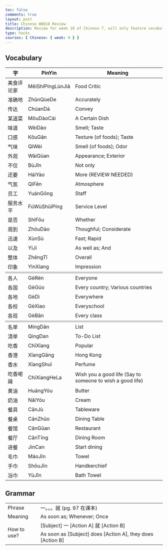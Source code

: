 ```yaml
---
toc: false
comments: true
layout: post
title: Chinese WOD10 Review
description: Review for week 10 of Chinese 7, will only feature vocabulary and grammar pertaining to the Week 10 WOD Quiz
type: hacks
courses: { Chinese: { week: 9 } }
---
```

<style>
    table.center {
        margin-left: auto;
        margin-right: auto;
    }
    tr.split {
        border-top: solid 6px #cccccc;
        border-bottom: solid 6px #cccccc;
    }
</style>

## Vocabulary

<table class="center">
    <thead>
    <tr>
        <th>字</th>
        <th>PinYin</th>
        <th>Meaning</th>
    </tr>
    </thead>
    <tbody>
    <tr>
        <td>美食评论家</td>
        <td>MěiShíPíngLùnJiā</td>
        <td>Food Critic</td>
    </tr>
    <tr>
        <td>准确地</td>
        <td>ZhǔnQùeDe</td>
        <td>Accurately</td>
    </tr>
    <tr>
        <td>传达</td>
        <td>ChúanDá</td>
        <td>Convey</td>
    </tr>
    <tr>
        <td>某道菜</td>
        <td>MǒuDàoCài</td>
        <td>A Certain Dish</td>
    </tr>
    <tr>
        <td>味道</td>
        <td>WèiDào</td>
        <td>Smell; Taste</td>
    </tr>
    <tr>
        <td>口感</td>
        <td>KǒuGǎn</td>
        <td>Texture (of foods); Taste</td>
    </tr>
    <tr>
        <td>气味</td>
        <td>QìWèi</td>
        <td>Smell (of foods); Odor</td>
    </tr>
    <tr>
        <td>外观</td>
        <td>WàiGūan</td>
        <td>Appearance; Exterior</td>
    </tr>
    <tr>
        <td>不仅</td>
        <td>BùJǐn</td>
        <td>Not only</td>
    </tr>
    <tr>
        <td>还要</td>
        <td>HáiYào</td>
        <td>More (REVIEW NEEDED)</td>
    </tr>
    <tr>
        <td>气氛</td>
        <td>QìFēn</td>
        <td>Atmosphere</td>
    </tr>
    <tr>
        <td>员工</td>
        <td>YuánGōng</td>
        <td>Staff</td>
    </tr>
    <tr>
        <td>服务水平</td>
        <td>FúWùShǔiPíng</td>
        <td>Service Level</td>
    </tr>
    <tr>
        <td>是否</td>
        <td>ShìFǒu</td>
        <td>Whether</td>
    </tr>
    <tr>
        <td>周到</td>
        <td>ZhōuDào</td>
        <td>Thoughful; Considerate</td>
    </tr>
    <tr>
        <td>迅速</td>
        <td>XùnSù</td>
        <td>Fast; Rapid</td>
    </tr>
    <tr>
        <td>以及</td>
        <td>YīJí</td>
        <td>As well as; And</td>
    </tr>
    <tr>
        <td>整体</td>
        <td>ZhěngTǐ</td>
        <td>Overall</td>
    </tr>
    <tr>
        <td>印象</td>
        <td>YìnXìang</td>
        <td>Impression</td>
    </tr>
    <!-- 10/17 Begins -->
    <tr class="split"></tr>
    <tr>
        <td>各人</td>
        <td>GèRén</td>
        <td>Everyone</td>
    </tr>
    <tr>
        <td>各国</td>
        <td>GèGúo</td>
        <td>Every country; Various countries</td>
    </tr>
    <tr>
        <td>各地</td>
        <td>GèDì</td>
        <td>Everywhere</td>
    </tr>
    <tr>
        <td>各校</td>
        <td>GèXìao</td>
        <td>Everyschool</td>
    </tr>
    <tr>
        <td>各班</td>
        <td>GèBān</td>
        <td>Every class</td>
    </tr>
    <tr class="split"></tr>
    <tr>
        <td>名单</td>
        <td>MíngDān</td>
        <td>List</td>
    </tr>
    <tr>
        <td>清单</td>
        <td>QingDan</td>
        <td>To-Do List</td>
    </tr>
    <tr>
        <td>吃香</td>
        <td>ChīXīang</td>
        <td>Popular</td>
    </tr>
    <tr>
        <td>香港</td>
        <td>XīangGǎng</td>
        <td>Hong Kong</td>
    </tr>
    <tr>
        <td>香水</td>
        <td>XīangShuǐ</td>
        <td>Perfume</td>
    </tr>
    <tr>
        <td>吃香喝辣</td>
        <td>ChiXiangHeLa</td>
        <td>Wish you a good life (Say to someone to wish a good life)</td>
    </tr>
    <tr>
        <td>黄油</td>
        <td>HuángYóu</td>
        <td>Butter</td>
    </tr>
    <tr>
        <td>奶油</td>
        <td>NǎiYóu</td>
        <td>Cream</td>
    </tr>
    <tr>
        <td>餐具</td>
        <td>CānJù</td>
        <td>Tableware</td>
    </tr>
    <tr>
        <td>餐桌</td>
        <td>CānZhūo</td>
        <td>Dining Table</td>
    </tr>
    <tr>
        <td>餐馆</td>
        <td>CānGǔan</td>
        <td>Restaurant</td>
    </tr>
    <tr>
        <td>餐厅</td>
        <td>CānTīng</td>
        <td>Dining Room</td>
    </tr>
    <tr>
        <td>进餐</td>
        <td>JinCan</td>
        <td>Start dining</td>
    </tr>
    <tr>
        <td>毛巾</td>
        <td>MáoJīn</td>
        <td>Towel</td>
    </tr>
    <tr>
        <td>手巾</td>
        <td>ShǒuJīn</td>
        <td>Handkerchief</td>
    </tr>
    <tr>
        <td>浴巾</td>
        <td>YùJīn</td>
        <td>Bath Towel</td>
    </tr>
    </tbody>
</table>

## Grammar

<table>
    <tr>
        <td>Phrase</td>
        <td>一。。。就 (pg. 97 在课本)</td>
    </tr>
    <tr>
        <td>Meaning</td>
        <td>As soon as; Whenever; Once</td>
    </tr>
    <tr>
        <td rowspan="2">How to use?</td>
        <td>[Subject] 一 [Action A] 就 [Action B]</td>
    </tr>
    <tr>
        <td>As soon as [Subject] does [Action A], they does [Action B]</td>
    </tr>
</table>